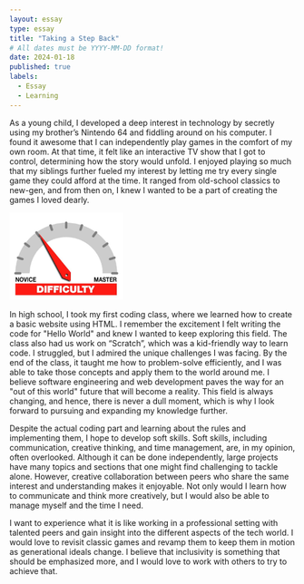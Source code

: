 ```yaml
---
layout: essay
type: essay
title: "Taking a Step Back"
# All dates must be YYYY-MM-DD format!
date: 2024-01-18
published: true
labels:
  - Essay
  - Learning
---
```


As a young child, I developed a deep interest in technology by secretly using my brother’s Nintendo 64 and fiddling around on his computer. I found it awesome that I can independently play games in the comfort of my own room. At that time, it felt like an interactive TV show that I got to control, determining how the story would unfold. I enjoyed playing so much that my siblings further fueled my interest by letting me try every single game they could afford at the time. It ranged from old-school classics to new-gen, and from then on, I knew I wanted to be a part of creating the games I loved dearly.

<img width="200px" class="rounded float-start pe-4" src="../img/difficulty/degree_difficulty.jpg">

In high school, I took my first coding class, where we learned how to create a basic website using HTML. I remember the excitement I felt writing the code for "Hello World" and knew I wanted to keep exploring this field. The class also had us work on “Scratch”, which was a kid-friendly way to learn code. I struggled, but I admired the unique challenges I was facing. By the end of the class, it taught me how to problem-solve efficiently, and I was able to take those concepts and apply them to the world around me. I believe software engineering and web development paves the way for an "out of this world" future that will become a reality. This field is always changing, and hence, there is never a dull moment, which is why I look forward to pursuing and expanding my knowledge further.

Despite the actual coding part and learning about the rules and implementing them, I hope to develop soft skills. Soft skills, including communication, creative thinking, and time management, are, in my opinion, often overlooked. Although it can be done independently, large projects have many topics and sections that one might find challenging to tackle alone. However, creative collaboration between peers who share the same interest and understanding makes it enjoyable. Not only would I learn how to communicate and think more creatively, but I would also be able to manage myself and the time I need.

I want to experience what it is like working in a professional setting with talented peers and gain insight into the different aspects of the tech world. I would love to revisit classic games and revamp them to keep them in motion as generational ideals change. I believe that inclusivity is something that should be emphasized more, and I would love to work with others to try to achieve that.
